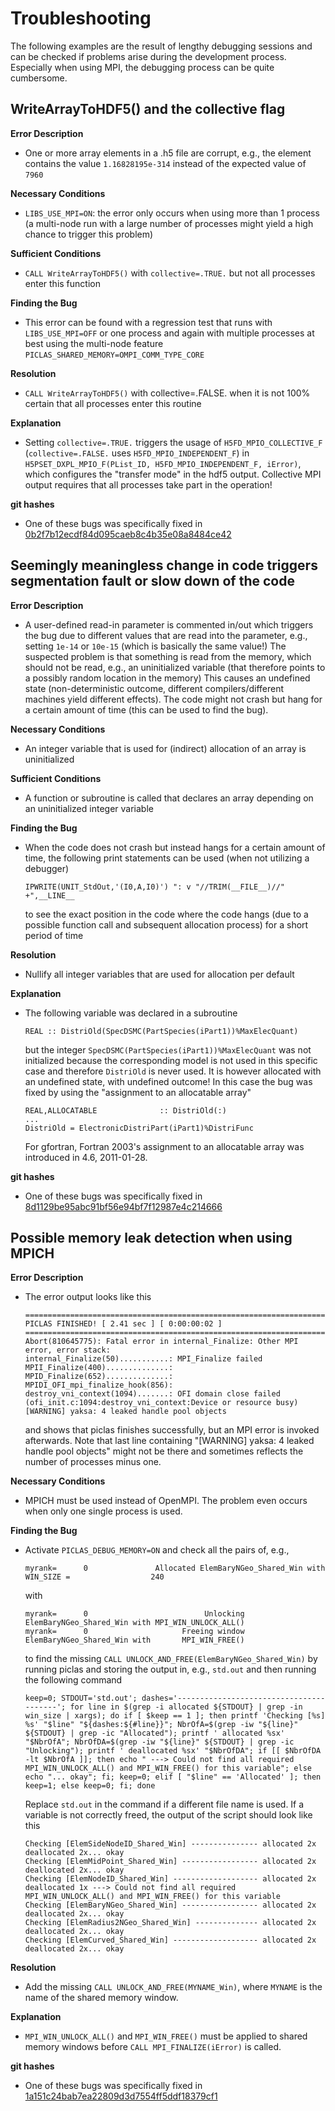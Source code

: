 # Troubleshooting
The following examples are the result of lengthy debugging sessions and can be checked if problems arise during the development
process. Especially when using MPI, the debugging process can be quite cumbersome.


## WriteArrayToHDF5() and the collective flag
**Error Description**
- One or more array elements in a .h5 file are corrupt, e.g., the element contains the value `1.16828195e-314` instead of the expected
value of `7960`

**Necessary Conditions**
- `LIBS_USE_MPI=ON`: the error only occurs when using more than 1 process (a multi-node run with a large number of processes
  might yield a high chance to trigger this problem)

**Sufficient Conditions**
- `CALL WriteArrayToHDF5()` with `collective=.TRUE.` but not all processes enter this function

**Finding the Bug**
- This error can be found with a regression test that runs with `LIBS_USE_MPI=OFF` or one process and again with multiple processes
at best using the multi-node feature `PICLAS_SHARED_MEMORY=OMPI_COMM_TYPE_CORE`

**Resolution**
- `CALL WriteArrayToHDF5()` with collective=.FALSE. when it is not 100% certain that all processes enter this routine

**Explanation**
- Setting `collective=.TRUE.` triggers the usage of `H5FD_MPIO_COLLECTIVE_F` (`collective=.FALSE.` uses `H5FD_MPIO_INDEPENDENT_F`) in
  `H5PSET_DXPL_MPIO_F(PList_ID, H5FD_MPIO_INDEPENDENT_F, iError)`, which configures the "transfer mode" in the hdf5 output.
  Collective MPI output requires that all processes take part in the operation!

**git hashes**
- One of these bugs was specifically fixed in
  [0b2f7b12ecdf84d095caeb8c4b35e08a8484ce42](https://github.com/piclas-framework/piclas/commit/0b2f7b12ecdf84d095caeb8c4b35e08a8484ce42)


## Seemingly meaningless change in code triggers segmentation fault or slow down of the code
**Error Description**
- A user-defined read-in parameter is commented in/out which triggers the bug due to different values that are read into the
  parameter, e.g., setting `1e-14` or `10e-15` (which is basically the same value!)
  The suspected problem is that something is read from the memory, which should not be read, e.g., an uninitialized variable
  (that therefore points to a possibly random location in the memory)
  This causes an undefined state (non-deterministic outcome, different compilers/different machines yield different effects).
  The code might not crash but hang for a certain amount of time (this can be used to find the bug).

**Necessary Conditions**
- An integer variable that is used for (indirect) allocation of an array is uninitialized

**Sufficient Conditions**
- A function or subroutine is called that declares an array depending on an uninitialized integer variable

**Finding the Bug**
- When the code does not crash but instead hangs for a certain amount of time, the following print statements can be used (when not
  utilizing a debugger)

      IPWRITE(UNIT_StdOut,'(I0,A,I0)') ": v "//TRIM(__FILE__)//" +",__LINE__

  to see the exact position in the code where the code hangs (due to a possible function call and subsequent allocation process)
  for a short period of time

**Resolution**
- Nullify all integer variables that are used for allocation per default

**Explanation**
- The following variable was declared in a subroutine

      REAL :: DistriOld(SpecDSMC(PartSpecies(iPart1))%MaxElecQuant)

  but the integer `SpecDSMC(PartSpecies(iPart1))%MaxElecQuant` was not initialized because the corresponding model is not used in
  this specific case and therefore `DistriOld` is never used. It is however allocated with an undefined state, with undefined outcome!
  In this case the bug was fixed by using the "assignment to an allocatable array"

      REAL,ALLOCATABLE              :: DistriOld(:)
      ...
      DistriOld = ElectronicDistriPart(iPart1)%DistriFunc

  For gfortran, Fortran 2003's assignment to an allocatable array was introduced in 4.6, 2011-01-28.

**git hashes**
- One of these bugs was specifically fixed in
  [8d1129be95abc91bf56e94bf7f12987e4c214666](https://github.com/piclas-framework/piclas/commit/8d1129be95abc91bf56e94bf7f12987e4c214666)


## Possible memory leak detection when using MPICH
**Error Description**
- The error output looks like this

      ====================================================================================================================================
      PICLAS FINISHED! [ 2.41 sec ] [ 0:00:00:02 ]
      ====================================================================================================================================
      Abort(810645775): Fatal error in internal_Finalize: Other MPI error, error stack:
      internal_Finalize(50)...........: MPI_Finalize failed
      MPII_Finalize(400)..............:
      MPID_Finalize(652)..............:
      MPIDI_OFI_mpi_finalize_hook(856):
      destroy_vni_context(1094).......: OFI domain close failed (ofi_init.c:1094:destroy_vni_context:Device or resource busy)
      [WARNING] yaksa: 4 leaked handle pool objects

  and shows that piclas finishes successfully, but an MPI error is invoked afterwards.
  Note that last line containing "[WARNING] yaksa: 4 leaked handle pool objects" might not be there and sometimes reflects the
  number of processes minus one.

**Necessary Conditions**
- MPICH must be used instead of OpenMPI. The problem even occurs when only one single process is used.


**Finding the Bug**
- Activate `PICLAS_DEBUG_MEMORY=ON` and check all the pairs of, e.g.,

      myrank=      0               Allocated ElemBaryNGeo_Shared_Win with WIN_SIZE =                  240

  with

      myrank=      0                          Unlocking ElemBaryNGeo_Shared_Win with MPI_WIN_UNLOCK_ALL()
      myrank=      0                     Freeing window ElemBaryNGeo_Shared_Win with       MPI_WIN_FREE()

  to find the missing `CALL UNLOCK_AND_FREE(ElemBaryNGeo_Shared_Win)` by running piclas and storing the output in, e.g., `std.out`
  and then running the following command

      keep=0; STDOUT='std.out'; dashes='----------------------------------------'; for line in $(grep -i allocated ${STDOUT} | grep -in win_size | xargs); do if [ $keep == 1 ]; then printf 'Checking [%s] %s' "$line" "${dashes:${#line}}"; NbrOfA=$(grep -iw "${line}" ${STDOUT} | grep -ic "Allocated"); printf ' allocated %sx' "$NbrOfA"; NbrOfDA=$(grep -iw "${line}" ${STDOUT} | grep -ic "Unlocking"); printf ' deallocated %sx' "$NbrOfDA"; if [[ $NbrOfDA -lt $NbrOfA ]]; then echo " ---> Could not find all required MPI_WIN_UNLOCK_ALL() and MPI_WIN_FREE() for this variable"; else echo "... okay"; fi; keep=0; elif [ "$line" == 'Allocated' ]; then keep=1; else keep=0; fi; done

  Replace `std.out` in the command if a different file name is used.
  If a variable is not correctly freed, the output of the script should look like this

      Checking [ElemSideNodeID_Shared_Win] --------------- allocated 2x deallocated 2x... okay
      Checking [ElemMidPoint_Shared_Win] ----------------- allocated 2x deallocated 2x... okay
      Checking [ElemNodeID_Shared_Win] ------------------- allocated 2x deallocated 1x ---> Could not find all required MPI_WIN_UNLOCK_ALL() and MPI_WIN_FREE() for this variable
      Checking [ElemBaryNGeo_Shared_Win] ----------------- allocated 2x deallocated 2x... okay
      Checking [ElemRadius2NGeo_Shared_Win] -------------- allocated 2x deallocated 2x... okay
      Checking [ElemCurved_Shared_Win] ------------------- allocated 2x deallocated 2x... okay

**Resolution**
- Add the missing `CALL UNLOCK_AND_FREE(MYNAME_Win)`, where `MYNAME` is the name of the shared memory window.

**Explanation**
- `MPI_WIN_UNLOCK_ALL()` and `MPI_WIN_FREE()` must be applied to shared memory windows before `CALL MPI_FINALIZE(iError)` is called.

**git hashes**
- One of these bugs was specifically fixed in
  [1a151c24bab7ea22809d3d7554ff5ddf18379cf1](https://github.com/piclas-framework/piclas/commit/1a151c24bab7ea22809d3d7554ff5ddf18379cf1)

